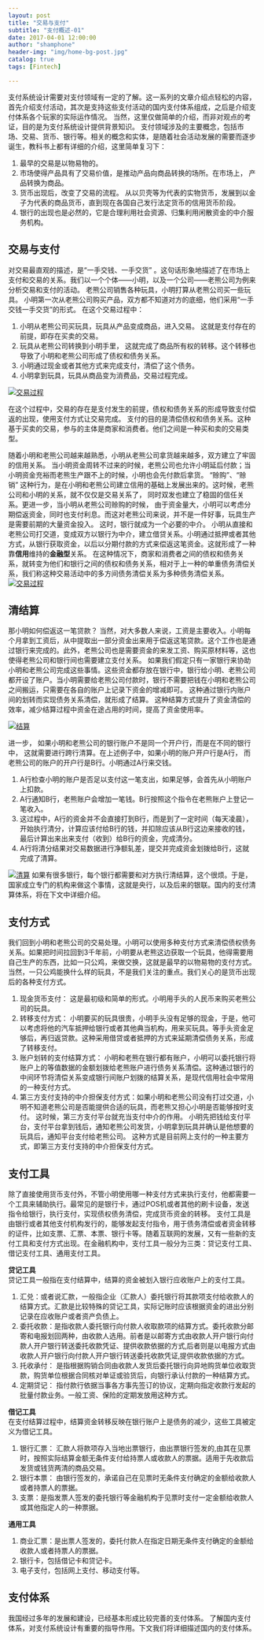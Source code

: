 ```yaml
---
layout: post
title: "交易与支付"
subtitle: "支付概述-01"
date: 2017-04-01 12:00:00
author: "shamphone"
header-img: "img/home-bg-post.jpg"
catalog: true
tags: [Fintech]

---
```


支付系统设计需要对支付领域有一定的了解。这一系列的文章介绍点轻松的内容，首先介绍支付活动，其次是支持这些支付活动的国内支付体系组成，之后是介绍支付体系各个玩家的实际运作情况。 当然，这里仅做简单的介绍，而非对观点的考证，目的是为支付系统设计提供背景知识。 
支付领域涉及的主要概念，包括市场、交易、货币、银行等。相关的概念和实体，是随着社会活动发展的需要而逐步诞生，教科书上都有详细的介绍，这里简单复习下：
1. 最早的交易是以物易物的。   
2. 市场使得产品具有了交易价值，是推动产品向商品转换的场所。在市场上， 产品转换为商品。 
3. 货币出现后，改变了交易的流程。 从以贝壳等为代表的实物货币，发展到以金子为代表的商品货币，直到现在各国自己发行法定货币的信用货币阶段。   
4. 银行的出现也是必然的，它是合理利用社会资源、归集利用闲散资金的中介服务机构。  

## 交易与支付

对交易最直观的描述，是“一手交钱、一手交货” 。这句话形象地描述了在市场上支付和交易的关系。我们以一个个体——小明，以及一个公司——老熊公司为例来分析交易和支付的活动。
老熊公司销售各种玩具，小明打算从老熊公司买一些玩具。 小明第一次从老熊公司购买产品，双方都不知道对方的底细，他们采用“一手交钱一手交货”的形式。 在这个交易过程中：
1. 小明从老熊公司买玩具，玩具从产品变成商品，进入交易。 这就是支付存在的前提，即存在买卖的交易。   
2. 玩具从老熊公司转换到小明手里， 这就完成了商品所有权的转移。这个转移也导致了小明和老熊公司形成了债权和债务关系。 
2. 小明通过现金或者其他方式来完成支付，清偿了这个债务。 
4. 小明拿到玩具，玩具从商品变为消费品，交易过程完成。

[![交易过程](http://static.cocolian.org/img/in-post/concept-overview-exchange.jpg)](http://static.cocolian.org/img/in-post/concept-overview-exchange.jpg)

在这个过程中，交易的存在是支付发生的前提，债权和债务关系的形成导致支付偿返的出现，使用支付方式让交易完成。 支付的目的是清偿债权和债务关系。这种基于买卖的交易，参与的主体是商家和消费者。他们之间是一种买和卖的交易类型。 

随着小明和老熊公司越来越熟悉，小明从老熊公司拿货越来越多，双方建立了牢固的信用关系。 当小明资金周转不过来的时候，老熊公司也允许小明延后付款；当小明资金充裕而老熊生产跟不上的时候，小明也会先付款后拿货。 “赊购”、“赊销” 这种行为，是在小明和老熊公司建立信用的基础上发展出来的。这时候，老熊公司和小明的关系，就不仅仅是交易关系了， 同时双发也建立了稳固的信任关系。更进一步，当小明从老熊公司赊购的时候， 由于资金量大，小明可以考虑分期偿返资金，同时也支付利息。而这对老熊公司来说，并不是一件好事，玩具生产是需要前期的大量资金投入。 这时，银行就成为一个必要的中介。 小明从直接和老熊公司打交道，变成双方以银行为中介，建立借贷关系。小明通过抵押或者其他方式，从银行获取资金，以后以分期付款的方式来偿返这笔资金。这就形成了一种靠**信用**维持的**金融型**关系。  在这种情况下，商家和消费者之间的债权和债务关系，就转变为他们和银行之间的债权和债务关系，相对于上一种的单重债务清偿关系，我们称这种交易活动中的多方间债务清偿关系为多种债务清偿关系。  
[![交易过程](http://static.cocolian.org/img/in-post/concept-overview-mul.jpg)](http://static.cocolian.org/img/in-post/concept-overview-mul.jpg)


## 清结算

那小明如何偿返这一笔贷款？ 当然，对大多数人来说，工资是主要收入。小明每个月拿到工资后，从中提取出一部分资金出来用于偿返这笔贷款。这个工作也是通过银行来完成的。此外，老熊公司也是需要资金的来发工资、购买原材料等，这也使得老熊公司和银行间也需要建立支付关系。
如果我们假定只有一家银行来协助小明和老熊公司完成这些事情。这些资金都存放在银行中，银行给小明、老熊公司都开设了账户。当小明需要给老熊公司付款时，银行不需要把钱在小明和老熊公司之间搬运，只需要在各自的账户上记录下资金的增减即可。 这种通过银行内账户间的划转而实现债务关系清偿，就形成了结算。 这种结算方式提升了资金清偿的效率，减少结算过程中资金在途占用的时间，提高了资金使用率。 

[![结算](http://static.cocolian.org/img/in-post/concept-overview-st.jpg)](http://static.cocolian.org/img/in-post/concept-overview-st.jpg)

进一步， 如果小明和老熊公司的银行账户不是同一个开户行，而是在不同的银行中， 这就需要进行跨行清算。在上述例子中，如果小明的账户开户行是A行， 而老熊公司的账户的开户行是B行。小明通过A行来交钱。
1. A行检查小明的账户是否足以支付这一笔支出，如果足够，会首先从小明账户上扣款。
2. A行通知B行，老熊账户会增加一笔钱。B行按照这个指令在老熊账户上登记一笔收入。 
3. 这过程中，A行的资金并不会直接打到B行，而是到了一定时间（每天凌晨），开始执行清分，计算应该付给B行的钱，并扣除应该从B行这边来接收的钱，最后计算出来出来支付（收到）给B行的资金，完成清分。 
4. A行将清分结果对交易数据进行净额轧差，提交并完成资金划拨给B行，这就完成了清算。 

[![清算](http://static.cocolian.org/img/in-post/concept-overview-cl.jpg)](http://static.cocolian.org/img/in-post/concept-overview-cl.jpg)
如果有很多银行，每个银行都需要和对方执行清结算，这个很烦。于是，国家成立专门的机构来做这个事情，这就是央行，以及后来的银联。国内的支付清算体系，将在下文中详细介绍。 

## 支付方式
 
 我们回到小明和老熊公司的交易处理。小明可以使用多种支付方式来清偿债权债务关系。如果把时间拉回到3千年前，小明要从老熊这边获取一个玩具，他得需要用自己生产的东西，比如一只公鸡，来做交换，这就是最早的以物易物的支付方式。 当然，一只公鸡能换什么样的玩具，不是我们关注的重点。我们关心的是货币出现后的各种支付方式。 
 1. 现金货币支付： 这是最初级和简单的形式。小明用手头的人民币来购买老熊公司的玩具。 
 2. 转移支付方式： 小明要买的玩具很贵，小明手头没有足够的现金，于是，他可以考虑将他的汽车抵押给银行或者其他典当机构，用来买玩具。等手头资金足够后，再归返贷款。这种采用借贷或者抵押的方式来延期清偿债务关系，形成了转移支付。 
 2. 账户划转的支付结算方式： 小明和老熊在银行都有账户，小明可以委托银行将账户上的等值数据的金额划拨给老熊账户进行债务关系清偿。这种通过银行的中间环节将清偿关系变成银行间账户划拨的结算关系，是现代信用社会中常用的一种支付方式。 
 3. 第三方支付支持的中介担保支付方式：如果小明和老熊公司没有打过交道，小明不知道老熊公司是否能提供合适的玩具，而老熊又担心小明是否能够按时支付。 这时候，第三方支付平台就充当支付中介的作用。 小明先把钱给支付平台，支付平台拿到钱后，通知老熊公司发货，小明拿到玩具并确认是他想要的玩具后，通知平台支付给老熊公司。 这种方式是目前网上支付的一种主要方式，即第三方支付支持的中介担保支付方式。 


## 支付工具

除了直接使用货币支付外，不管小明使用哪一种支付方式来执行支付，他都需要一个工具来辅助执行。最常见的是银行卡，通过POS机或者其他的刷卡设备，发送指令给银行，执行支付，实现债权债务清偿，完成货币资金的转移。 支付工具是由银行或者其他支付机构发行的，能够发起支付指令，用于债务清偿或者资金转移的证件，比如支票、汇票、本票、银行卡等。随着互联网的发展，又有一些新的支付工具和支付方式出现。在金融机构中，支付工具一般分为三类：贷记支付工具、借记支付工具、通用支付工具。 

**贷记工具**  
贷记工具一般指在支付结算中，结算的资金被划入银行应收账户上的支付工具。 
1. 汇兑：或者说汇款，一般指企业（汇款人）委托银行将其款项支付给收款人的结算方式。汇款是比较特殊的贷记工具，实际记账时应该根据资金的进出分别记录在应收账户或者资产负债上。   
2. 委托收款：是指收款人委托银行向付款人收取款项的结算方式。委托收款分邮寄和电报划回两种，由收款人选用。前者是以邮寄方式由收款人开户银行向付款人开户银行转送委托收款凭证、提供收款依据的方式‚后者则是以电报方式由收款人开户银行向付款人开户银行转送委托收款凭证‚提供收款依据的方式。  
3. 托收承付： 是指根据购销合同由收款人发货后委托银行向异地购货单位收取货款，购货单位根据合同核对单证或验货后，向银行承认付款的一种结算方式。
4. 定期贷记： 指付款行依据当事各方事先签订的协议，定期向指定收款行发起的批量付款业务。一般工资、保险的定期发放用这种方式。 

**借记工具**  
在支付结算过程中，结算资金转移反映在银行账户上是债务的减少，这些工具被定义为借记工具。 
1. 银行汇票： 汇款人将款项存入当地出票银行，由出票银行签发的,由其在见票时，按照实际结算金额无条件支付给持票人或收款人的票据。适用于先收款后发货或钱货两清的商品交易。
2. 银行本票： 由银行签发的，承诺自己在见票时无条件支付确定的金额给收款人或者持票人的票据。
3. 支票：是指发票人签发的委托银行等金融机构于见票时支付一定金额给收款人或其他指定人的一种票据。

**通用工具**
1. 商业汇票：是出票人签发的，委托付款人在指定日期无条件支付确定的金额给收款人或者持票人的票据。
2. 银行卡，包括借记卡和贷记卡。 
3. 电子支付，包括网上支付、移动支付等。 

## 支付体系
我国经过多年的发展和建设，已经基本形成比较完善的支付体系。 了解国内支付体系，对支付系统设计有重要的指导作用。下文我们将详细描述国内的支付体系。 

